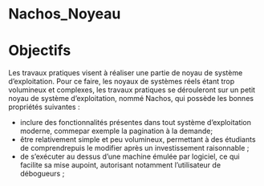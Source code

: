 # Nachos_Noyeau
# Objectifs
Les travaux pratiques visent à réaliser une partie de noyau de système d’exploitation.
Pour ce faire, les noyaux de systèmes réels étant trop volumineux et complexes, les travaux
pratiques se dérouleront sur un petit noyau de système d’exploitation, nommé Nachos, qui
possède les bonnes propriétés suivantes :
- inclure des fonctionnalités présentes dans tout système d’exploitation moderne, commepar exemple la pagination à la demande;
- être relativement simple et peu volumineux, permettant à des étudiants de comprendrepuis le modifier après un investissement raisonnable ;
- de s’exécuter au dessus d’une machine émulée par logiciel, ce qui facilite sa mise aupoint, autorisant notamment l’utilisateur de débogueurs ;
